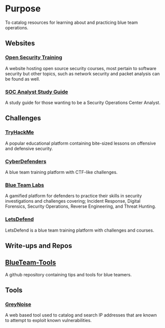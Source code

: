 # Purpose
To catalog resources for learning about and practicing blue team operations.

## Websites
### [Open Security Training](https://opensecuritytraining.info/Welcome.html)
A website hosting open source security courses, most pertain to software security but other topics, such as network security and packet analysis can be found as well.

### [SOC Analyst Study Guide](https://biggingerhoneypot.notion.site/68fb84422c8b47118569f7585054a7d7?v=493a04e2c4024a899ba23dea337d7009)
A study guide for those wanting to be a Security Operations Center Analyst.

## Challenges
### [TryHackMe](https://www.hackthebox.com/)
A popular educational platform containing bite-sized lessons on offensive and defensive security.

### [CyberDefenders](https://cyberdefenders.org/blueteam-ctf-challenges/)
A blue team training platform with CTF-like challenges.

### [Blue Team Labs](https://blueteamlabs.online/)
A gamified platform for defenders to practice their skills in security investigations and challenges covering; Incident Response, Digital Forensics, Security Operations, Reverse Engineering, and Threat Hunting.

### [LetsDefend](https://www.letsdefend.io/)
LetsDefend is a blue team training platform with challenges and courses.

## Write-ups and Repos
## [BlueTeam-Tools](https://github.com/A-poc/BlueTeam-Tools)
A github repository containing tips and tools for blue teamers.

## Tools
### [GreyNoise](https://viz.greynoise.io/)  
A web based tool used to catalog and search IP addresses that are known to attempt to exploit known vulnerabilities.

